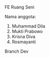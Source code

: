 FE Ruang Seni

Nama anggota:
1. Muhammad Dila
2. Mukti Prabowo
3. Krisna Diva
4. Rosmayanti

Branch Dev